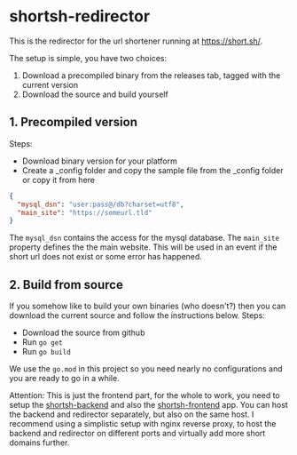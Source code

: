 # shortsh-redirector

This is the redirector for the url shortener running at https://short.sh/.

The setup is simple, you have two choices:
1. Download a precompiled binary from the releases tab, tagged with the current version
2. Download the source and build yourself

## 1. Precompiled version
Steps:
- Download binary version for your platform
- Create a _config folder and copy the sample file from the _config folder or copy it from here
```json
{
  "mysql_dsn": "user:pass@/db?charset=utf8",
  "main_site": "https://someurl.tld"
}
```
The `mysql_dsn` contains the access for the mysql database. The `main_site` property defines the the main website. This will be used in an event if the short url does not exist or some error has happened.


## 2. Build from source
If you somehow like to build your own binaries (who doesn't?) then you can download the current source and follow the instructions below.
Steps:
- Download the source from github
- Run `go get`
- Run `go build`

We use the `go.mod` in this project so you need nearly no configurations and you are ready to go in a while.

Attention: This is just the frontend part, for the whole to work, you need to setup the [shortsh-backend](https://github.com/0x111/shortsh-backend) and also the [shortsh-frontend](https://github.com/0x111/shortsh-frontend) app. You can host the backend and redirector separately, but also on the same host. I recommend using a simplistic setup with nginx reverse proxy, to host the backend and redirector on different ports and virtually add more short domains further.
